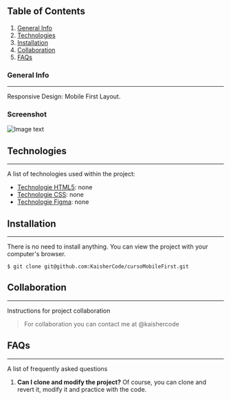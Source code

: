 ## Table of Contents
1. [General Info](#general-info)
2. [Technologies](#technologies)
3. [Installation](#installation)
4. [Collaboration](#collaboration)
5. [FAQs](#faqs)
### General Info
***
Responsive Design: Mobile First Layout. 
### Screenshot
![Image text]()
## Technologies
***
A list of technologies used within the project:
* [Technologie HTML5](https://developer.mozilla.org/es/docs/Web/HTML): none
* [Technologie CSS](https://developer.mozilla.org/es/docs/Web/CSS): none
* [Technologie Figma](https://figma.com): none
## Installation
***
There is no need to install anything. You can view the project with your computer's browser. 
```
$ git clone git@github.com:KaisherCode/cursoMobileFirst.git
```

## Collaboration
***
Instructions for project collaboration
> For collaboration you can contact me at @kaishercode 

## FAQs
***
A list of frequently asked questions
1. **Can I clone and modify the project?**
Of course, you can clone and revert it, modify it and practice with the code.

